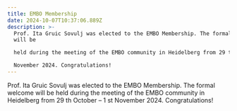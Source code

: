 ```yaml
---
title: EMBO Membership
date: 2024-10-07T10:37:06.889Z
description: >-
  Prof. Ita Gruic Sovulj was elected to the EMBO Membership. The formal welcome
  will be

  held during the meeting of the EMBO community in Heidelberg from 29 th October – 1 st

  November 2024. Congratulations!
---
```

Prof. Ita Gruic Sovulj was elected to the EMBO Membership. The formal welcome will be
held during the meeting of the EMBO community in Heidelberg from 29 th October – 1 st
November 2024. Congratulations!